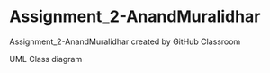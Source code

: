 # Assignment_2-AnandMuralidhar
Assignment_2-AnandMuralidhar created by GitHub Classroom

UML Class diagram 
